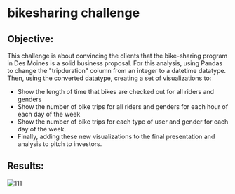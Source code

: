 # bikesharing challenge

## Objective:
This challenge is about convincing the clients that the bike-sharing program in Des Moines is a solid business proposal. For this analysis, using Pandas to change the "tripduration" column from an integer to a datetime datatype. Then, using the converted datatype, creating a set of visualizations to:

* Show the length of time that bikes are checked out for all riders and genders
* Show the number of bike trips for all riders and genders for each hour of each day of the week
* Show the number of bike trips for each type of user and gender for each day of the week.
* Finally, adding these new visualizations to the final presentation and analysis to pitch to investors.

## Results:

![111](https://user-images.githubusercontent.com/103544626/195929743-24ce7650-e8f1-45d0-814a-b7a80e572334.PNG)

